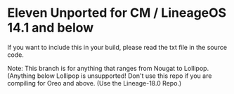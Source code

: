 # Eleven Unported for CM / LineageOS 14.1 and below
If you want to include this in your build, please read the txt file in the source code.

Note: This branch is for anything that ranges from Nougat to Lollipop. (Anything below Lollipop is unsupported! Don't use this repo if you are compiling for Oreo and above. (Use the Lineage-18.0 Repo.) 

